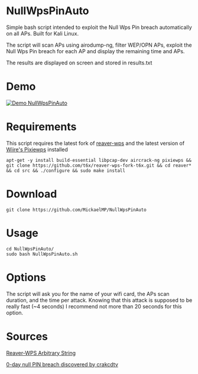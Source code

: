 # NullWpsPinAuto
Simple bash script intended to exploit the Null Wps Pin breach automatically on all APs. Built for Kali Linux.

The script will scan APs using airodump-ng, filter WEP/OPN APs, exploit the Null Wps Pin breach for each AP and display the remaining time and APs. 

The results are displayed on screen and stored in results.txt

# Demo
[![Demo NullWpsPinAuto](https://gifyu.com/images/ezgif.com-resize7d67d.gif)](https://www.youtube.com/watch?v=RUgQPqSPp0w)


# Requirements
This script requires the latest fork of [reaver-wps](https://github.com/t6x/reaver-wps-fork-t6x) and the latest version of [Wiire's Pixiewps](https://github.com/wiire/pixiewps) installed
```
apt-get -y install build-essential libpcap-dev aircrack-ng pixiewps && git clone https://github.com/t6x/reaver-wps-fork-t6x.git && cd reaver* && cd src && ./configure && sudo make install
```
# Download
```
git clone https://github.com/MickaelMP/NullWpsPinAuto
```
# Usage
```
cd NullWpsPinAuto/
sudo bash NullWpsPinAuto.sh
```
# Options
The script will ask you for the name of your wifi card, the APs scan duration, and the time per attack. Knowing that this attack is supposed to be really fast (~4 seconds) I recommend not more than 20 seconds for this option.

# Sources
[Reaver-WPS Arbitrary String](https://github.com/t6x/reaver-wps-fork-t6x/wiki/Introducing-a-new-way-to-crack-WPS:-Option--p-with-an-Arbitrary-String)

[0-day null PIN breach discovered by crakcdtv](http://www.crack-wifi.com/forum/topic-12166-0day-crack-box-sfr-nb6v-en-deux-secondes-par-pin-null.html)
